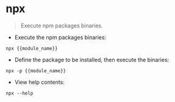 # npx

> Execute  npm packages binaries.

- Execute the npm packages binaries:

`npx {{module_name}}`

- Define the package to be installed, then execute the binaries:

`npx -p {{module_name}}`

- View help contents:

`npx --help`
